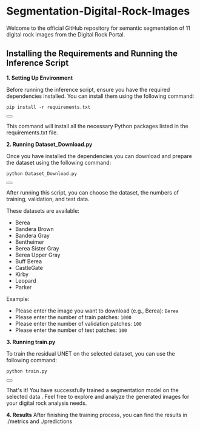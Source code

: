 # Segmentation-Digital-Rock-Images
Welcome to the official GitHub repository for semantic segmentation of 11 digital rock images from the Digital Rock Portal.

## Installing the Requirements and Running the Inference Script
**1. Setting Up Environment**

Before running the inference script, ensure you have the required dependencies installed. You can install them using the following command:

<div id="codeSnippet">
  <pre><code>pip install -r requirements.txt</code></pre>
  <button onclick="copyCode('pip install -r requirements.txt')"></button>
</div>

This command will install all the necessary Python packages listed in the requirements.txt file.

**2. Running Dataset_Download.py**

Once you have installed the dependencies you can download and prepare the dataset using the following command:

<div id="codeSnippet">
  <pre><code>python Dataset_Download.py</code></pre>
  <button onclick="copyCode('python Dataset_Download.py')"></button>
</div>

After running this script, you can choose the dataset, the numbers of training, validation, and test data.

These datasets are available:
- Berea
- Bandera Brown
- Bandera Gray
- Bentheimer
- Berea Sister Gray
- Berea Upper Gray
- Buff Berea
- CastleGate
- Kirby
- Leopard
- Parker

Example:
- Please enter the image you want to download (e.g., Berea): `Berea`
- Please enter the number of train patches: `1000`
- Please enter the number of validation patches: `100`
- Please enter the number of test patches: `100`

**3. Running train.py**

To train the residual UNET on the selected dataset, you can use the following command:

<div id="codeSnippet">
  <pre><code>python train.py</code></pre>
  <button onclick="copyCode('python train.py')"></button>
</div>

That's it! You have successfully trained a segmentation model on the selected data . Feel free to explore and analyze the generated images for your digital rock analysis needs.

**4. Results**
After finishing the training process, you can find the results in ./metrics and ./predictions
